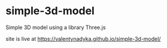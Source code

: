 # simple-3d-model
Simple 3D model using a library Three.js

 site is live at https://valentynadyka.github.io/simple-3d-model/
